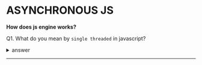 # ASYNCHRONOUS JS
**How does js engine works?**

Q1. What do you mean by `single threaded` in javascript?

<details>
<summary>
answer
</summary>
<p>
This means js can execute only one at a time.two things happening in call stack:
<ul>
<li>
memory allocation
</li>
<li>
execution context
</li>
</ul>
</p>
</details>

-----------------



